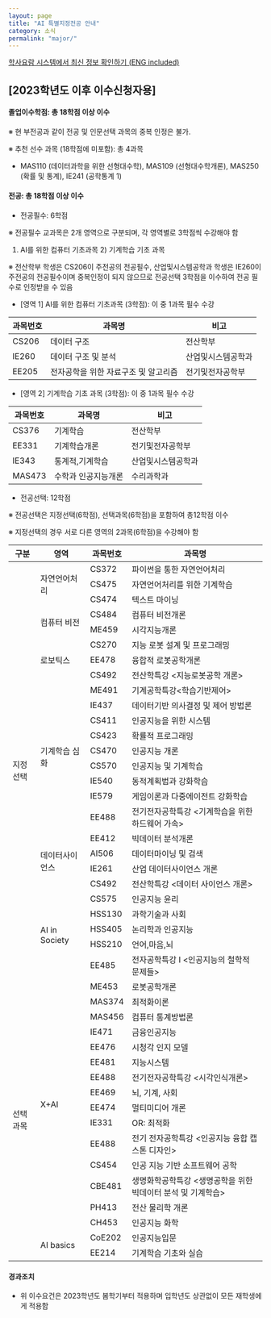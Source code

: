 ```yaml
---
layout: page
title: "AI 특별지정전공 안내"
category: 소식
permalink: "major/"
---
```


[학사요람 시스템에서 최신 정보 확인하기 (ENG included)](https://bulletin.kaist.ac.kr/html/kr/?year=2023&id=kr20230304&gbn=E1)

## **[2023학년도 이후 이수신청자용]**

#### **졸업이수학점: 총 18학점 이상 이수**

※ 현 부전공과 같이 전공 및 인문선택 과목의 중복 인정은 불가.

※ 추천 선수 과목 (18학점에 미포함): 총 4과목

- MAS110 (데이터과학을 위한 선형대수학), MAS109 (선형대수학개론), MAS250 (확률 및 통계), IE241 (공학통계 1)

#### **전공: 총 18학점 이상 이수**

- 전공필수: 6학점

※ 전공필수 교과목은 2개 영역으로 구분되며, 각 영역별로 3학점씩 수강해야 함

1. AI를 위한 컴퓨터 기초과목 2) 기계학습 기초 과목

※ 전산학부 학생은 CS206이 주전공의 전공필수, 산업및시스템공학과 학생은 IE260이 주전공의 전공필수이며 중복인정이 되지 않으므로 전공선택 3학점을 이수하여 전공 필수로 인정받을 수 있음

- [영역 1] AI를 위한 컴퓨터 기초과목 (3학점): 이 중 1과목 필수 수강

| 과목번호 | 과목명                               | 비고               |
| -------- | ------------------------------------ | ------------------ |
| CS206    | 데이터 구조                          | 전산학부           |
| IE260    | 데이터 구조 및 분석                  | 산업및시스템공학과 |
| EE205    | 전자공학을 위한 자료구조 및 알고리즘 | 전기및전자공학부   |

- [영역 2] 기계학습 기초 과목 (3학점): 이 중 1과목 필수 수강

| 과목번호 | 과목명              | 비고               |
| -------- | ------------------- | ------------------ |
| CS376    | 기계학습            | 전산학부           |
| EE331    | 기계학습개론        | 전기및전자공학부   |
| IE343    | 통계적,기계학습     | 산업및시스템공학과 |
| MAS473   | 수학과 인공지능개론 | 수리과학과         |

- 전공선택: 12학점

※ 전공선택은 지정선택(6학점), 선택과목(6학점)을 포함하여 총12학점 이수

※ 지정선택의 경우 서로 다른 영역의 2과목(6학점)을 수강해야 함

<table class="tg">
<thead>
    <tr>
        <th> 구분 </th>
        <th> 영역 </th>
        <th> 과목번호 </th>
        <th> 과목명 </th>
    </tr>
</thead>
<tbody>
    <tr>
        <td class="tg-0lax" rowspan="26"> 지정선택 </td>
        <td class="tg-0lax" rowspan="3"> 자연언어처리 </td>
        <td class="tg-0lax"> CS372 </td>
        <td class="tg-0lax"> 파이썬을 통한 자연언어처리 </td>
    </tr>
    <tr>
        <td class="tg-0lax"> CS475 </td>
        <td class="tg-0lax"> 자연언어처리를 위한 기계학습</td>
    </tr>
    <tr>
        <td class="tg-0lax"> CS474 </td>
        <td class="tg-0lax"> 텍스트 마이닝</td>
    </tr>
    <tr>
        <td class="tg-0lax" rowspan="2"> 컴퓨터 비전 </td>
        <td class="tg-0lax"> CS484 </td>
        <td class="tg-0lax"> 컴퓨터 비전개론 </td>
    </tr>
    <tr>
        <td class="tg-0lax"> ME459 </td>
        <td class="tg-0lax"> 시각지능개론 </td>
    </tr>
    <tr>
        <td class="tg-0lax" rowspan="3"> 로보틱스 </td>
        <td class="tg-0lax"> CS270 </td>
        <td class="tg-0lax"> 지능 로봇 설계 및 프로그래밍 </td>
    </tr>
    <tr>
        <td class="tg-0lax"> EE478 </td>
        <td class="tg-0lax"> 융합적 로봇공학개론 </td>
    </tr>
    <tr>
        <td class="tg-0lax"> CS492 </td>
        <td class="tg-0lax"> 전산학특강 &lt;지능로봇공학 개론&gt; </td>
    </tr>
    <tr>
        <td class="tg-0lax" rowspan="9">   기계학습 심화  </td>
        <td class="tg-0lax">   ME491  </td>
        <td class="tg-0lax">   기계공학특강&lt;학습기반제어&gt;  </td>
    </tr>
    <tr>
        <td class="tg-0lax">   IE437  </td>
        <td class="tg-0lax">   데이터기반 의사결정 및 제어 방법론  </td>
    </tr>
    <tr>
        <td class="tg-0lax">   CS411  </td>
        <td class="tg-0lax">   인공지능을 위한 시스템  </td>
    </tr>
    <tr>
        <td class="tg-0lax">   CS423  </td>
        <td class="tg-0lax">   확률적 프로그래밍  </td>
    </tr>
    <tr>
        <td class="tg-0lax">   CS470  </td>
        <td class="tg-0lax">   인공지능 개론  </td>
    </tr>
    <tr>
        <td class="tg-0lax">   CS570  </td>
        <td class="tg-0lax">   인공지능 및 기계학습  </td>
    </tr>
    <tr>
        <td class="tg-0lax">   IE540  </td>
        <td class="tg-0lax">   동적계획법과 강화학습  </td>
    </tr>
    <tr>
        <td class="tg-0lax">   IE579  </td>
        <td class="tg-0lax">   게임이론과 다중에이전트 강화학습  </td>
    </tr>
    <tr>
        <td class="tg-0lax">   EE488  </td>
        <td class="tg-0lax">   전기전자공학특강 &lt;기계학습을 위한 하드웨어 가속&gt;  </td>
    </tr>
    <tr>
        <td class="tg-0lax" rowspan="4"> 데이터사이언스  </td>
        <td class="tg-0lax">   EE412  </td>
        <td class="tg-0lax">   빅데이터 분석개론  </td>
    </tr>
    <tr>
        <td class="tg-0lax">   AI506  </td>
        <td class="tg-0lax">   데이터마이닝 및 검색  </td>
    </tr>
    <tr>
        <td class="tg-0lax">   IE261  </td>
        <td class="tg-0lax">   산업 데이터사이언스 개론  </td>
    </tr>
    <tr>
        <td class="tg-0lax">   CS492  </td>
        <td class="tg-0lax">   전산학특강 &lt;데이터 사이언스 개론&gt;  </td>
    </tr>
    <tr>
        <td class="tg-0lax" rowspan="5">   AI in Society  </td>
        <td class="tg-0lax">   CS575  </td>
        <td class="tg-0lax">   인공지능 윤리  </td>
    </tr>
    <tr>
        <td class="tg-0lax">   HSS130  </td>
        <td class="tg-0lax">   과학기술과 사회  </td>
    </tr>
    <tr>
        <td class="tg-0lax">   HSS405  </td>
        <td class="tg-0lax">   논리학과 인공지능  </td>
    </tr>
    <tr>
        <td class="tg-0lax">   HSS210  </td>
        <td class="tg-0lax">   언어,마음,뇌  </td>
    </tr>
    <tr>
        <td class="tg-0lax">   EE485  </td>
        <td class="tg-0lax">   전자공학특강 I &lt;인공지능의 철학적 문제들&gt;  </td>
    </tr>
    <tr>
        <td class="tg-0lax" rowspan="17">   선택과목  </td>
        <td class="tg-0lax" rowspan="15">   X+AI  </td>
        <td class="tg-0lax">   ME453  </td>
        <td class="tg-0lax">   로봇공학개론  </td>
    </tr>
    <tr>
        <td class="tg-0lax">   MAS374  </td>
        <td class="tg-0lax">   최적화이론  </td>
    </tr>
    <tr>
        <td class="tg-0lax">   MAS456  </td>
        <td class="tg-0lax">   컴퓨터 통계방법론  </td>
    </tr>
    <tr>
        <td class="tg-0lax">   IE471  </td>
        <td class="tg-0lax">   금융인공지능  </td>
    </tr>
    <tr>
        <td class="tg-0lax">   EE476  </td>
        <td class="tg-0lax">   시청각 인지 모델  </td>
    </tr>
    <tr>
        <td class="tg-0lax">   EE481  </td>
        <td class="tg-0lax">   지능시스템  </td>
    </tr>
    <tr>
        <td class="tg-0lax">   EE488  </td>
        <td class="tg-0lax">   전기전자공학특강 &lt;시각인식개론&gt;  </td>
    </tr>
    <tr>
        <td class="tg-0lax">   EE469  </td>
        <td class="tg-0lax">   뇌, 기계, 사회  </td>
    </tr>    
    <tr>
        <td class="tg-0lax">   EE474  </td>
        <td class="tg-0lax">   멀티미디어 개론  </td>
    </tr>
    <tr>
        <td class="tg-0lax">   IE331  </td>
        <td class="tg-0lax">   OR: 최적화  </td>
    </tr>
    <tr>
        <td class="tg-0lax">   EE488  </td>
        <td class="tg-0lax">   전기 전자공학특강 &lt;인공지능 융합 캡스톤 디자인&gt;  </td>
    </tr>
    <tr>
        <td class="tg-0lax">   CS454  </td>
        <td class="tg-0lax">   인공 지능 기반 소프트웨어 공학  </td>
    </tr>
    <tr>
        <td class="tg-0lax">   CBE481  </td>
        <td class="tg-0lax">   생명화학공학특강 &lt;생명공학을 위한 빅데이터 분석 및 기계학습&gt;  </td>
    </tr>
    <tr>
        <td class="tg-0lax">   PH413  </td>
        <td class="tg-0lax">   전산 물리학 개론  </td>
    </tr> 
    <tr>
        <td class="tg-0lax">   CH453  </td>
        <td class="tg-0lax">   인공지능 화학  </td>
    </tr>   
    <tr>
        <td class="tg-0lax" rowspan="2">   AI basics  </td>
        <td class="tg-0lax">   CoE202  </td>
        <td class="tg-0lax">   인공지능입문  </td>
    </tr>
    <tr>
        <td class="tg-0lax">   EE214  </td>
        <td class="tg-0lax">   기계학습 기초와 실습  </td>
    </tr>
</tbody>
</table>

#### **경과조치**

- 위 이수요건은 2023학년도 봄학기부터 적용하며 입학년도 상관없이 모든 재학생에게 적용함
